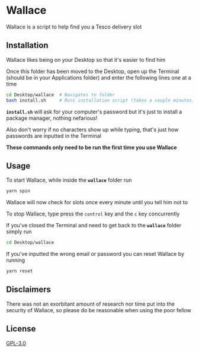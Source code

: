 # Wallace

Wallace is a script to help find you a Tesco delivery slot

## Installation

Wallace likes being on your Desktop so that it's easier to find him

Once this folder has been moved to the Desktop, open up the Terminal (should be in your Applications folder) and enter the following lines one at a time

```bash
cd Desktop/wallace  # Navigates to folder
bash install.sh     # Runs installation script (takes a couple minutes)
```

**`install.sh`** will ask for your computer's password but it's just to install a package manager, nothing nefarious!

Also don't worry if no characters show up while typing, that's just how passwords are inputted in the Terminal

**These commands only need to be run the first time you use Wallace**

## Usage

To start Wallace, while inside the **`wallace`** folder run

```bash
yarn spin
```

Wallace will now check for slots once every minute until you tell him not to

To stop Wallace, type press the `control` key and the `c` key concurrently

If you've closed the Terminal and need to get back to the **`wallace`** folder simply run

```bash
cd Desktop/wallace
```

If you've inputted the wrong email or password you can reset Wallace by running
```bash
yarn reset
```

## Disclaimers

There was not an exorbitant amount of research nor time put into the security of Wallace, so please do be reasonable when using the poor fellow

## License

[GPL-3.0](https://choosealicense.com/licenses/gpl-3.0/)
